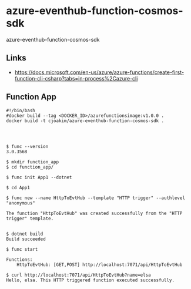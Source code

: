 # azure-eventhub-function-cosmos-sdk

azure-eventhub-function-cosmos-sdk

## Links

- https://docs.microsoft.com/en-us/azure/azure-functions/create-first-function-cli-csharp?tabs=in-process%2Cazure-cli

## Function App


```
#!/bin/bash
#docker build --tag <DOCKER_ID>/azurefunctionsimage:v1.0.0 .
docker build -t cjoakim/azure-eventhub-function-cosmos-sdk .




$ func --version
3.0.3568

$ mkdir function_app
$ cd function_app/

$ func init App1 --dotnet

$ cd App1

$ func new --name HttpToEvtHub --template "HTTP trigger" --authlevel "anonymous"

The function "HttpToEvtHub" was created successfully from the "HTTP trigger" template.


$ dotnet build
Build succeeded

$ func start

Functions:
	HttpToEvtHub: [GET,POST] http://localhost:7071/api/HttpToEvtHub

$ curl http://localhost:7071/api/HttpToEvtHub?name=elsa
Hello, elsa. This HTTP triggered function executed successfully.




```